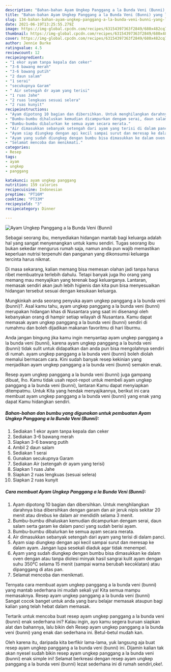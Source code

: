 ```yaml
---
description: "Bahan-bahan Ayam Ungkep Panggang a la Bunda Veni (Bunni) yang lezat Untuk Jualan"
title: "Bahan-bahan Ayam Ungkep Panggang a la Bunda Veni (Bunni) yang lezat Untuk Jualan"
slug: 134-bahan-bahan-ayam-ungkep-panggang-a-la-bunda-veni-bunni-yang-lezat-untuk-jualan
date: 2021-06-19T13:25:55.279Z
image: https://img-global.cpcdn.com/recipes/63154397363f2849/680x482cq70/ayam-ungkep-panggang-a-la-bunda-veni-bunni-foto-resep-utama.jpg
thumbnail: https://img-global.cpcdn.com/recipes/63154397363f2849/680x482cq70/ayam-ungkep-panggang-a-la-bunda-veni-bunni-foto-resep-utama.jpg
cover: https://img-global.cpcdn.com/recipes/63154397363f2849/680x482cq70/ayam-ungkep-panggang-a-la-bunda-veni-bunni-foto-resep-utama.jpg
author: Jennie Burke
ratingvalue: 4.5
reviewcount: 12
recipeingredient:
- "1 ekor ayam tanpa kepala dan ceker"
- "3-6 bawang merah"
- "3-6 bawang putih"
- "2 daun salam"
- "1 serai"
- "secukupnya Garam"
- " Air setengah dr ayam yang terisi"
- "1 ruas Jahe"
- "2 ruas lengkuas sesuai selera"
- "2 ruas kunyit"
recipeinstructions:
- "Ayam dipotong 10 bagian dan dibersihkan. Untuk menghilangkan darahnya bisa dibersihkan dengan garam dan air jeruk nipis sekitar 20 menit atau direbus ke dalam air mendidih selama 3 menit."
- "Bumbu-bumbu dihaluskan kemudian dicampurkan dengam serai, daun salam serta garam ke dalam panci yang sudah berisi ayam."
- "Bumbu-bumbu dibalurkan ke semua ayam secara merata."
- "Air dimasukkan sebanyak setengah dari ayam yang terisi di dalam panci."
- "Ayam siap diungkep dengan api kecil sampai surut dan meresap ke dalam ayam. Jangan lupa sesekali diaduk agar tidak menempel."
- "Ayam yang sudah diungkep dengan bumbu bisa dimasukkan ke dalam oven dengan atau tanpa diolesi minyak hasil sangrai kulit ayam dengan suhu 350°C selama 15 menit (sampai warna berubah kecoklatan) atau dipanggang di atas pan."
- "Selamat mencoba dan menikmati."
categories:
- Resep
tags:
- ayam
- ungkep
- panggang

katakunci: ayam ungkep panggang 
nutrition: 159 calories
recipecuisine: Indonesian
preptime: "PT16M"
cooktime: "PT33M"
recipeyield: "3"
recipecategory: Dinner

---
```



![Ayam Ungkep Panggang a la Bunda Veni (Bunni)](https://img-global.cpcdn.com/recipes/63154397363f2849/680x482cq70/ayam-ungkep-panggang-a-la-bunda-veni-bunni-foto-resep-utama.jpg)

Sebagai seorang ibu, menyediakan hidangan mantab bagi keluarga adalah hal yang sangat menyenangkan untuk kamu sendiri. Tugas seorang ibu bukan sekedar mengurus rumah saja, namun anda pun wajib memastikan keperluan nutrisi terpenuhi dan panganan yang dikonsumsi keluarga tercinta harus nikmat.

Di masa  sekarang, kalian memang bisa memesan olahan jadi tanpa harus ribet membuatnya terlebih dahulu. Tetapi banyak juga lho orang yang memang mau menyajikan yang terenak bagi keluarganya. Lantaran, memasak sendiri akan jauh lebih higienis dan kita pun bisa menyesuaikan hidangan tersebut sesuai dengan kesukaan keluarga. 



Mungkinkah anda seorang penyuka ayam ungkep panggang a la bunda veni (bunni)?. Asal kamu tahu, ayam ungkep panggang a la bunda veni (bunni) merupakan hidangan khas di Nusantara yang saat ini disenangi oleh kebanyakan orang di hampir setiap wilayah di Nusantara. Kamu dapat memasak ayam ungkep panggang a la bunda veni (bunni) sendiri di rumahmu dan boleh dijadikan makanan favoritmu di hari liburmu.

Anda jangan bingung jika kamu ingin menyantap ayam ungkep panggang a la bunda veni (bunni), karena ayam ungkep panggang a la bunda veni (bunni) tidak sulit untuk didapatkan dan anda pun bisa mengolahnya sendiri di rumah. ayam ungkep panggang a la bunda veni (bunni) boleh diolah memalui bermacam cara. Kini sudah banyak resep kekinian yang menjadikan ayam ungkep panggang a la bunda veni (bunni) semakin enak.

Resep ayam ungkep panggang a la bunda veni (bunni) juga gampang dibuat, lho. Kamu tidak usah repot-repot untuk membeli ayam ungkep panggang a la bunda veni (bunni), lantaran Kamu dapat menyiapkan ditempatmu. Untuk Kita yang hendak menyajikannya, berikut ini cara membuat ayam ungkep panggang a la bunda veni (bunni) yang enak yang dapat Kamu hidangkan sendiri.

<!--inarticleads1-->

##### Bahan-bahan dan bumbu yang digunakan untuk pembuatan Ayam Ungkep Panggang a la Bunda Veni (Bunni):

1. Sediakan 1 ekor ayam tanpa kepala dan ceker
1. Sediakan 3-6 bawang merah
1. Siapkan 3-6 bawang putih
1. Ambil 2 daun salam
1. Sediakan 1 serai
1. Gunakan secukupnya Garam
1. Sediakan  Air (setengah dr ayam yang terisi)
1. Siapkan 1 ruas Jahe
1. Siapkan 2 ruas lengkuas (sesuai selera)
1. Siapkan 2 ruas kunyit




<!--inarticleads2-->

##### Cara membuat Ayam Ungkep Panggang a la Bunda Veni (Bunni):

1. Ayam dipotong 10 bagian dan dibersihkan. Untuk menghilangkan darahnya bisa dibersihkan dengan garam dan air jeruk nipis sekitar 20 menit atau direbus ke dalam air mendidih selama 3 menit.
1. Bumbu-bumbu dihaluskan kemudian dicampurkan dengam serai, daun salam serta garam ke dalam panci yang sudah berisi ayam.
1. Bumbu-bumbu dibalurkan ke semua ayam secara merata.
1. Air dimasukkan sebanyak setengah dari ayam yang terisi di dalam panci.
1. Ayam siap diungkep dengan api kecil sampai surut dan meresap ke dalam ayam. Jangan lupa sesekali diaduk agar tidak menempel.
1. Ayam yang sudah diungkep dengan bumbu bisa dimasukkan ke dalam oven dengan atau tanpa diolesi minyak hasil sangrai kulit ayam dengan suhu 350°C selama 15 menit (sampai warna berubah kecoklatan) atau dipanggang di atas pan.
1. Selamat mencoba dan menikmati.




Ternyata cara membuat ayam ungkep panggang a la bunda veni (bunni) yang mantab sederhana ini mudah sekali ya! Kita semua mampu memasaknya. Resep ayam ungkep panggang a la bunda veni (bunni) Sangat cocok banget untuk anda yang baru belajar memasak ataupun bagi kalian yang telah hebat dalam memasak.

Tertarik untuk mencoba buat resep ayam ungkep panggang a la bunda veni (bunni) enak sederhana ini? Kalau ingin, ayo kamu segera buruan siapkan alat dan bahannya, lalu bikin deh Resep ayam ungkep panggang a la bunda veni (bunni) yang enak dan sederhana ini. Betul-betul mudah kan. 

Oleh karena itu, daripada kita berfikir lama-lama, yuk langsung aja buat resep ayam ungkep panggang a la bunda veni (bunni) ini. Dijamin kalian tak akan nyesel sudah bikin resep ayam ungkep panggang a la bunda veni (bunni) enak simple ini! Selamat berkreasi dengan resep ayam ungkep panggang a la bunda veni (bunni) lezat sederhana ini di rumah sendiri,oke!.


